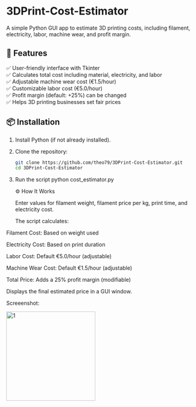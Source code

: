 # 3DPrint-Cost-Estimator
A simple Python GUI app to estimate 3D printing costs, including filament, electricity, labor, machine wear, and profit margin.

## 🔹 Features
✅ User-friendly interface with Tkinter  
✅ Calculates total cost including material, electricity, and labor  
✅ Adjustable machine wear cost (€1.5/hour)  
✅ Customizable labor cost (€5.0/hour)  
✅ Profit margin (default: +25%) can be changed  
✅ Helps 3D printing businesses set fair prices  

## 📦 Installation
1. Install Python (if not already installed).
2. Clone the repository:
   ```bash
   git clone https://github.com/theo79/3DPrint-Cost-Estimator.git
   cd 3DPrint-Cost-Estimator
3. Run the script
   python cost_estimator.py

   ⚙️ How It Works

    Enter values for filament weight, filament price per kg, print time, and electricity cost.

    The script calculates:

 Filament Cost: Based on weight used

 Electricity Cost: Based on print duration

 Labor Cost: Default €5.0/hour (adjustable)

 Machine Wear Cost: Default €1.5/hour (adjustable)

 Total Price: Adds a 25% profit margin (modifiable)

Displays the final estimated price in a GUI window.


Screeenshot:

<img width="236" alt="1" src="https://github.com/user-attachments/assets/adcf1663-3ad4-47f9-81ea-1ff132732ef6" />


